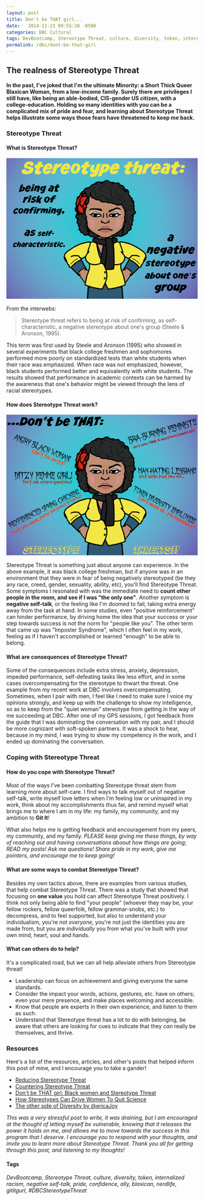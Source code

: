 ```yaml
---
layout: post
title: Don't be THAT girl...
date:   2014-11-21 09:55:30 -0500
categories: DBC Cultural
tags: DevBootcamp, Stereotype Threat, culture, diversity, token, internalized racism, negative self-talk, pride, confidence, ally, blaxican, nerdlife, gititgurl, #DBCStereotypeThreat
permalink: /dbc/dont-be-that-girl
---
```


## The realness of Stereotype Threat

**In the past, I've joked that I'm the ultimate Minority: a Short Thick Queer Blaxican Woman, from a low-income family. Surely there are privileges I still have, like being an able-bodied, CIS-gender US citizen, with a college-education. Holding so many identities with you can be a complicated mix of pride and fear, and learning about Stereotype Threat helps illustrate some ways those fears have threatened to keep me back.**

### Stereotype Threat

#### What is Stereotype Threat?

![bitmoji kara defines Stereotype threat](/pics/stereotype_threat_definition.jpg)

From the interwebs:
> Stereotype threat refers to being at risk of confirming, as self-characteristic, a negative stereotype about one's group (Steele & Aronson, 1995).

This term was first used by Steele and Aronson (1995) who showed in several experiments that black college freshmen and sophomores performed more poorly on standardized tests than white students when their race was emphasized. When race was not emphasized, however, black students performed better and equivalently with white students. The results showed that performance in academic contexts can be harmed by the awareness that one's behavior might be viewed through the lens of racial stereotypes.

#### How does Stereotype Threat work?

![bitmoji kara explains how stereotype affects her](/pics/stereotype_threat_kara.jpg)

Stereotype Threat is something just about anyone can experience. In the above example, it was black college freshman, but if anyone was in an environment that they were in fear of being negatively stereotyped (be they any race, creed, gender, sexuality, ability, etc), you'll find Stereotype Threat. Some symptoms I resonated with was the immediate need to **count other people in the room, and see if I was "the only one"**. Another symptom is **negative self-talk**, or the feeling like I'm doomed to fail, taking extra energy away from the task at hand. In some studies, even "positive reinforcement" can hinder performance, by driving home the idea that your success or your step towards success is not the norm for "people like you". The other term that came up was "Imposter Syndrome", which I often feel in my work, feeling as if I haven't accomplished or learned "enough" to be able to belong.

#### What are consequences of Stereotype Threat?

Some of the consequences include extra stress, anxiety, depression, impeded performance, self-defeating tasks like less effort, and in some cases overcompensating for the stereotype to thwart the threat. One example from my recent work at DBC involves overcompensating. Sometimes, when I pair with men, I feel like I need to make sure I voice my opinions strongly, and keep up with the challenge to show my intelligence, so as to keep from the "quiet woman" stereotype from getting in the way of me succeeding at DBC. After one of my GPS sessions, I got feedback from the guide that I was dominating the conversation with my pair, and I should be more cognizant with soft-spoken partners. It was a shock to hear, because in my mind, I was trying to show my competency in the work, and I ended up dominating the conversation.

### Coping with Stereotype Threat

#### How do you cope with Stereotype Threat?

Most of the ways I've been combatting Stereotype threat stem from learning more about self-care. I find ways to talk myself out of negative self-talk, write myself love letters when I'm feeling low or uninspired in my work, think about my accomplishments thus far, and remind myself what brings me to where I am in my life: my family, my community, and my ambition to **Git It**!

What also helps me is getting feedback and encouragement from my peers, my community, and my family. _PLEASE keep giving me these things, by way of reaching out and having conversations aboout how things are going; READ my posts! Ask me questions! Share pride in my work, give me pointers, and encourage me to keep going!_

#### What are some ways to combat Stereotype Threat?

Besides my own tactics above, there are examples from various studies, that help combat Stereotype Threat. There was a study that showed that focusing on **one value** you hold can affect Stereotype Threat positively. I think not only being able to find "your people" (whoever they may be, your fellow rockers, fellow queerfolk, fellow grammar-snobs, etc.) to decompress, and to feel supported, but also to understand your individualism, you're not _everyone_, you're not just the identities you are made from, but you are _individually_ you from what you've built with your own mind, heart, soul and hands.

#### What can others do to help?

It's a complicated road, but we can all help alleviate others from Stereotype threat!

- Leadership can focus on achievement and giving everyone the same standards.
- Consider the impact your words, actions, gestures, etc. have on others; even your mere presence, and make places welcoming and accessible.
- Know that people are experts in their own experience, and listen to them as such.
- Understand that Stereotype threat has a lot to do with belonging, be aware that others are looking for cues to indicate that they _can_ really be themselves, and thrive.

### Resources

Here's a list of the resources, articles, and other's posts that helped inform this post of mine, and I encourage you to take a gander!

- [Reducing Stereotype Threat](http://http//www.reducingstereotypethreat.org/)
- [Countering Stereotype Threat](http://dynamicecology.wordpress.com/2014/04/29/countering-stereotype-threat/)
- [Don't be THAT girl: Black women and Stereotype Threat](http://madamenoire.com/271582/dont-be-that-girl-black-women-and-stereotype-threat/)
- [How Stereotypes Can Drive Women To Quit Science](http://www.npr.org/2012/07/12/156664337/stereotype-threat-why-women-quit-science-jobs)
- [The other side of Diversity by @ericaJoy](https://medium.com/thelist/the-other-side-of-diversity-1bb3de2f053e)

_This was a very stressful post to write, it was draining, but I am encouraged at the thought of letting myself be vulnerable, knowing that it releases the power it holds on me, and allows me to move towards the success in this program that I deserve. I encourage you to respond with your thoughts, and invite you to learn more about Stereotype Threat. Thank you all for getting through this post, and listening to my thoughts!_

#### Tags
_DevBootcamp, Stereotype Threat, culture, diversity, token, internalized racism, negative self-talk, pride, confidence, ally, blaxican, nerdlife, gititgurl, #DBCStereotypeThreat_